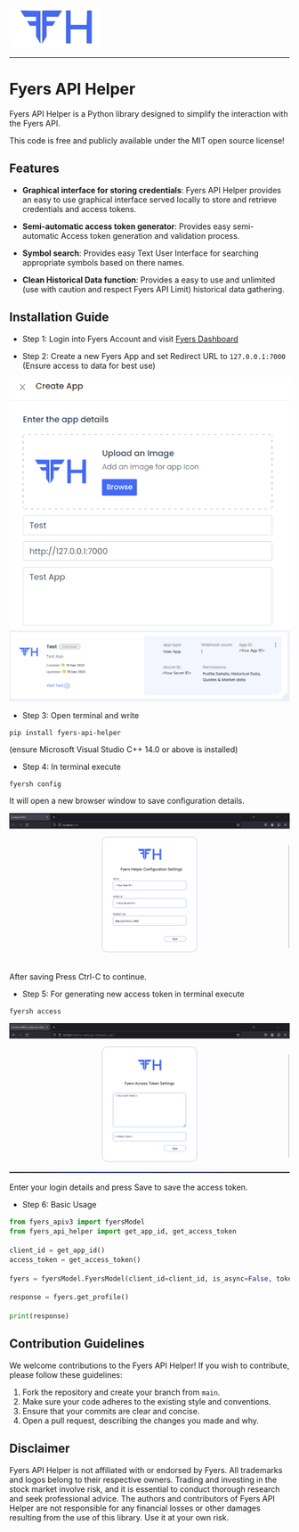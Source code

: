 ![logo](assets/images/config_logo.png)

----

# Fyers API Helper

Fyers API Helper is a Python library designed to simplify the interaction with the Fyers API.

This code is free and publicly available under the MIT open source license!

## Features

- **Graphical interface for storing credentials**: Fyers API Helper provides an easy to use graphical interface served locally to store and retrieve credentials and access tokens.

- **Semi-automatic access token generator**: Provides easy semi-automatic Access token generation and validation process.

- **Symbol search**: Provides easy Text User Interface for searching appropriate symbols based on there names.

- **Clean Historical Data function**: Provides a easy to use and unlimited (use with caution and respect Fyers API Limit) historical data gathering.

## Installation Guide

- Step 1: Login into Fyers Account and visit [Fyers Dashboard](https://myapi.fyers.in/dashboard)

- Step 2: Create a new Fyers App and set Redirect URL to `127.0.0.1:7000` (Ensure access to data for best use)

![Create App](assets/images/Create%20App.png)
![Create App2](assets/images/Create%20App2.png)

- Step 3: Open terminal and write 
```
pip install fyers-api-helper
``` 
(ensure Microsoft Visual Studio C++ 14.0 or above is installed)

- Step 4: In terminal execute 
```
fyersh config
```
 It will open a new browser window to save configuration details.

![Configuration](assets/images/Configuration.png)

After saving Press Ctrl-C to continue.

- Step 5: For generating new access token in terminal execute
```
fyersh access
```
![Access](assets/images/Access.png)

Enter your login details and press Save to save the access token.

- Step 6: Basic Usage

```python
from fyers_apiv3 import fyersModel
from fyers_api_helper import get_app_id, get_access_token

client_id = get_app_id()
access_token = get_access_token()

fyers = fyersModel.FyersModel(client_id=client_id, is_async=False, token=access_token, log_path="")

response = fyers.get_profile()

print(response)

```

## Contribution Guidelines

We welcome contributions to the Fyers API Helper! If you wish to contribute, please follow these guidelines:

1. Fork the repository and create your branch from `main`.
2. Make sure your code adheres to the existing style and conventions.
3. Ensure that your commits are clear and concise.
4. Open a pull request, describing the changes you made and why.

## Disclaimer

Fyers API Helper is not affiliated with or endorsed by Fyers. All trademarks and logos belong to their respective owners. Trading and investing in the stock market involve risk, and it is essential to conduct thorough research and seek professional advice. The authors and contributors of Fyers API Helper are not responsible for any financial losses or other damages resulting from the use of this library. Use it at your own risk.
